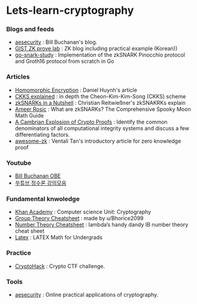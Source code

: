 # Lets-learn-cryptography

### Blogs and feeds
- [aesecurity](https://medium.com/asecuritysite-when-bob-met-alice) : Bill Buchanan's blog.
- [GIST ZK prove lab](https://jehyukss.wordpress.com/home/) : ZK blog including practical example (Korean))
- [go-snark-study](https://github.com/arnaucube/go-snark-study) : Implementation of the zkSNARK Pinocchio protocol and Groth16 protocol from scratch in Go

### Articles
- [Homomorphic Encryption](https://towardsdatascience.com/homomorphic-encryption-intro-part-1-overview-and-use-cases-a601adcff06c) : Daniel Huynh's article
- [CKKS explained](https://blog.openmined.org/ckks-explained-part-1-simple-encoding-and-decoding/) : in depth the Cheon-Kim-Kim-Song (CKKS) scheme
- [zkSNARKs in a Nutshell](http://chriseth.github.io/notes/articles/zksnarks/zksnarks.pdf) : Christian Reitwießner's zkSNAKRKs explain
- [Ameer Rosic](https://blockgeeks.com/guides/what-is-zksnarks/) : What are zkSNARKs? The Comprehensive Spooky Moon Math Guide
- [A Cambrian Explosion of Crypto Proofs](https://nakamoto.com/cambrian-explosion-of-crypto-proofs/) : Identify the common denominators of all computational integrity systems and discuss a few differentiating factors.
- [awesome-zk](https://github.com/ventali/awesome-zk/tree/main/zk-intro) : Ventali Tan's introductory article for zero knowledge proof


### Youtube
- [Bill Buchanan OBE](https://www.youtube.com/c/BillBuchanan/)
- [쑤튜브 정수론 강의모음](https://www.youtube.com/playlist?list=PLdEdazAwz5Q884ImnFH_5yEne0qzGHNhS)

### Fundamental knwoledge
- [Khan Academy](https://www.khanacademy.org/computing/computer-science/cryptography) : Computer science Unit: Cryptography
- [Group Theory Cheatsheet](https://i.imgur.com/oK37Lxu.png) : made by u/Bhorice2099
- [Number Theory Cheatsheet](https://www.docdroid.net/rAbDvxF/number-theory-cheatsheet-pdf) : lambda’s handy dandy IB number theory cheat sheet
- [Latex](https://ftp.kaist.ac.kr/tex-archive/info/undergradmath/undergradmath.pdf) : LATEX Math for Undergrads

### Practice
- [CryptoHack](https://cryptohack.org/challenges/) : Crypto CTF challenge.

### Tools
- [aesecurity](https://asecuritysite.com/) : Online practical applications of cryptography.
